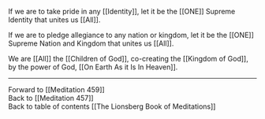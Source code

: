 If we are to take pride in any [[Identity]], let it be the [[ONE]] Supreme Identity that unites us [[All]]. 

If we are to pledge allegiance to any nation or kingdom, let it be the [[ONE]] Supreme Nation and Kingdom that unites us [[All]]. 

We are [[All]] the [[Children of God]], co-creating the [[Kingdom of God]], by the power of God, [[On Earth As it Is In Heaven]]. 

___

Forward to [[Meditation 459]]  
Back to [[Meditation 457]]  
Back to table of contents [[The Lionsberg Book of Meditations]]  